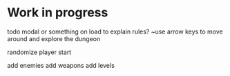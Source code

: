 # Work in progress

todo
modal or something on load to explain rules?
~use arrow keys to move around and explore the dungeon

randomize player start

add enemies
add weapons
add levels
